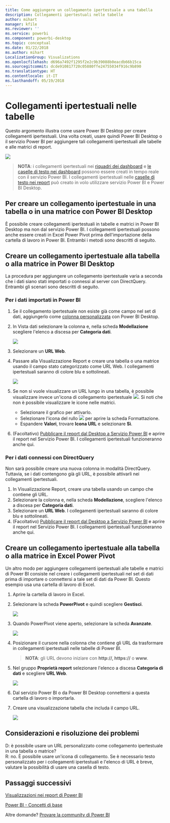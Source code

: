 ```yaml
---
title: Come aggiungere un collegamento ipertestuale a una tabella
description: Collegamenti ipertestuali nelle tabelle
author: mihart
manager: kfile
ms.reviewer: ''
ms.service: powerbi
ms.component: powerbi-desktop
ms.topic: conceptual
ms.date: 01/22/2018
ms.author: mihart
LocalizationGroup: Visualizations
ms.openlocfilehash: d696a7492f1295f2e2c9b39088b0eacdb66b15ca
ms.sourcegitcommit: dcde910817720c05880ffe24755034f916c9b890
ms.translationtype: HT
ms.contentlocale: it-IT
ms.lasthandoff: 05/19/2018
---
```

# <a name="hyperlinks-in-tables"></a>Collegamenti ipertestuali nelle tabelle
Questo argomento illustra come usare Power BI Desktop per creare collegamenti ipertestuali. Una volta creati, usare quindi Power BI Desktop o il servizio Power BI per aggiungere tali collegamenti ipertestuali alle tabelle e alle matrici di report. 

![](media/power-bi-hyperlinks-in-tables/hyperlinkedtable.png)

> **NOTA**: i collegamenti ipertestuali nei [riquadri dei dashboard](service-dashboard-edit-tile.md) e [le caselle di testo nei dashboard](service-dashboard-add-widget.md) possono essere creati in tempo reale con il servizio Power BI. I collegamenti ipertestuali nelle [caselle di testo nei report](service-add-hyperlink-to-text-box.md) può creato in volo utilizzare servizio Power BI e Power BI Desktop.
> 
> 

## <a name="to-create-a-hyperlink-in-a-table-or-matrix-using-power-bi-desktop"></a>Per creare un collegamento ipertestuale in una tabella o in una matrice con Power BI Desktop
È possibile creare collegamenti ipertestuali in tabelle e matrici in Power BI Desktop ma non dal servizio Power BI. I collegamenti ipertestuali possono anche essere creati in Excel Power Pivot prima dell'importazione della cartella di lavoro in Power BI. Entrambi i metodi sono descritti di seguito.

## <a name="create-a-table-or-matrix-hyperlink-in-power-bi-desktop"></a>Creare un collegamento ipertestuale alla tabella o alla matrice in Power BI Desktop
La procedura per aggiungere un collegamento ipertestuale varia a seconda che i dati siano stati importati o connessi al server con DirectQuery. Entrambi gli scenari sono descritti di seguito.

### <a name="for-data-imported-into-power-bi"></a>Per i dati importati in Power BI
1. Se il collegamento ipertestuale non esiste già come campo nel set di dati, aggiungerlo come [colonna personalizzata](desktop-common-query-tasks.md) con Power BI Desktop.
2. In Vista dati selezionare la colonna e, nella scheda **Modellazione** scegliere l'elenco a discesa per **Categoria dati**.
   
    ![](media/power-bi-hyperlinks-in-tables/pbi_data_category.png)
3. Selezionare un **URL Web**.
4. Passare alla Visualizzazione Report e creare una tabella o una matrice usando il campo stato categorizzato come URL Web. I collegamenti ipertestuali saranno di colore blu e sottolineati.
   
    ![](media/power-bi-hyperlinks-in-tables/power-bi-table-with-hyperlinks2.png)
5. Se non si vuole visualizzare un URL lungo in una tabella, è possibile visualizzare invece un'icona di collegamento ipertestuale ![](media/power-bi-hyperlinks-in-tables/power-bi-hyperlink-icon.png). Si noti che non è possibile visualizzare le icone nelle matrici.
   
   * Selezionare il grafico per attivarlo.
   * Selezionare l'icona del rullo ![](media/power-bi-hyperlinks-in-tables/power-bi-paintroller.png) per aprire la scheda Formattazione.
   * Espandere **Valori**, trovare **Icona URL** e selezionare **Sì**.
6. (Facoltativo) [Pubblicare il report dal Desktop a Servizio Power BI](guided-learning/publishingandsharing.yml?tutorial-step=2) e aprire il report nel Servizio Power BI. I collegamenti ipertestuali funzioneranno anche qui.

### <a name="for-data-connected-with-directquery"></a>Per i dati connessi con DirectQuery
Non sarà possibile creare una nuova colonna in modalità DirectQuery.  Tuttavia, se i dati contengono già gli URL, è possibile attivarli nei collegamenti ipertestuali.

1. In Visualizzazione Report, creare una tabella usando un campo che contiene gli URL.
2. Selezionare la colonna e, nella scheda **Modellazione**, scegliere l'elenco a discesa per **Categoria dati**.
3. Selezionare un **URL Web**. I collegamenti ipertestuali saranno di colore blu e sottolineati.
4. (Facoltativo) [Pubblicare il report dal Desktop a Servizio Power BI](guided-learning/publishingandsharing.yml?tutorial-step=2) e aprire il report nel Servizio Power BI. I collegamenti ipertestuali funzioneranno anche qui.

## <a name="create-a-table-or-matrix-hyperlink-in-excel-power-pivot"></a>Creare un collegamento ipertestuale alla tabella o alla matrice in Excel Power Pivot
Un altro modo per aggiungere collegamenti ipertestuali alle tabelle e matrici di Power BI consiste nel creare i collegamenti ipertestuali nel set di dati prima di importare o connettersi a tale set di dati da Power BI. Questo esempio usa una cartella di lavoro di Excel.

1. Aprire la cartella di lavoro in Excel.
2. Selezionare la scheda **PowerPivot** e quindi scegliere **Gestisci**.
   
   ![](media/power-bi-hyperlinks-in-tables/createhyperlinkinpowerpivot2.png)
3. Quando PowerPivot viene aperto, selezionare la scheda **Avanzate**.
   
   ![](media/power-bi-hyperlinks-in-tables/createhyperlinkinpowerpivot3.png)
4. Posizionare il cursore nella colonna che contiene gli URL da trasformare in collegamenti ipertestuali nelle tabelle di Power BI.
   
   > **NOTA**: gli URL devono iniziare con **http://, https://** o **www**.
   > 
   > 
5. Nel gruppo **Proprietà report** selezionare l'elenco a discesa **Categoria di dati** e scegliere **URL Web**. 
   
   ![](media/power-bi-hyperlinks-in-tables/createhyperlinksnew.png)
6. Dal servizio Power BI o da Power BI Desktop connettersi a questa cartella di lavoro o importarla.
7. Creare una visualizzazione tabella che includa il campo URL.
   
   ![](media/power-bi-hyperlinks-in-tables/hyperlinksintables.gif)

## <a name="considerations-and-troubleshooting"></a>Considerazioni e risoluzione dei problemi
D: è possibile usare un URL personalizzato come collegamento ipertestuale in una tabella o matrice?    
R: no. È possibile usare un'icona di collegamento. Se è necessario testo personalizzato per i collegamenti ipertestuali e l'elenco di URL è breve, valutare la possibilità di usare una casella di testo.


## <a name="next-steps"></a>Passaggi successivi
[Visualizzazioni nei report di Power BI](power-bi-report-visualizations.md)

[Power BI - Concetti di base](service-basic-concepts.md)

Altre domande? [Provare la community di Power BI](http://community.powerbi.com/)

